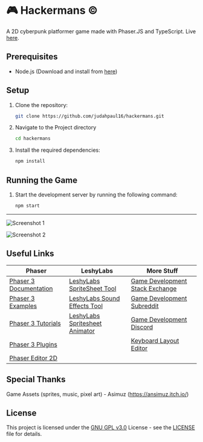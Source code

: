 # :video_game: Hackermans &copy;
A 2D cyberpunk platformer game made with Phaser.JS and TypeScript. Live [here](https://judahpaul.com/hackermans/).

## Prerequisites

- Node.js (Download and install from [here](https://nodejs.org/))

## Setup

1. Clone the repository:
   ```bash
   git clone https://github.com/judahpaul16/hackermans.git
2. Navigate to the Project directory
   ```bash
   cd hackermans
3. Install the required dependencies:
   ```bash
   npm install
   
## Running the Game

1. Start the development server by running the following command:
    ```bash
    npm start

---

![Screenshot 1](screenshots/1.png)  

![Screenshot 2](screenshots/2.png)

## Useful Links
| Phaser | LeshyLabs | More Stuff |
| --- | --- | --- |
| [Phaser 3 Documentation](https://photonstorm.github.io/phaser3-docs/index.html) | [LeshyLabs SpriteSheet Tool](https://www.leshylabs.com/apps/sstool/) | [Game Development Stack Exchange](https://gamedev.stackexchange.com/) |
| [Phaser 3 Examples](https://phaser.io/examples) | [LeshyLabs Sound Effects Tool](https://www.leshylabs.com/apps/sfMaker/) | [Game Development Subreddit](https://www.reddit.com/r/gamedev/) |
| [Phaser 3 Tutorials](https://phaser.io/learn) | [LeshyLabs Spritesheet Animator](https://www.leshylabs.com/apps/spriteSheetAnimator/#demo) | [Game Development Discord](https://discord.gg/gameDev) |
| [Phaser 3 Plugins](https://rexrainbow.github.io/phaser3-rex-notes/docs/site/plugin-list/) | | [Keyboard Layout Editor](http://www.keyboard-layout-editor.com/) |
| [Phaser Editor 2D](https://phasereditor2d.com/) | | |

## Special Thanks
Game Assets (sprites, music, pixel art) - Asimuz (https://ansimuz.itch.io/)

## License
This project is licensed under the [GNU GPL v3.0](https://www.gnu.org/licenses/gpl-3.0.en.html) License - see the [LICENSE](LICENSE) file for details.
